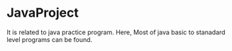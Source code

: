 # JavaProject
It is related to java practice program.
Here, Most of java basic to stanadard level programs can be found.
